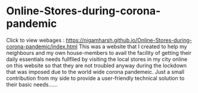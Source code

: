 # Online-Stores-during-corona-pandemic
Click to view webages : https://nigamharsh.github.io/Online-Stores-during-corona-pandemic/index.html
This was a website that I created to help my neighbours and my own house-members to avail the facility of getting their daily essentials needs fullfiled by visiting the local stores in my city online on this website so that they are not troubled anyway during the lockdown that was imposed due to the world wide corona pandemeic.
Just a small contribution from my side to provide a user-friendly technical solution to their basic needs......

